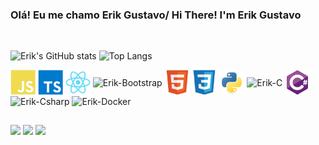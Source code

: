 ### Olá! Eu me chamo Erik Gustavo/ Hi There! I'm Erik Gustavo
<br>

![Erik's GitHub stats](https://github-readme-stats.vercel.app/api?username=ErikExatas&theme=transparent&show_icons=true)
![Top Langs](https://github-readme-stats.vercel.app/api/top-langs/?username=ErikExatas&hide_progress=true)

<div style="display: inline_block">
    <img align="center" alt="Erik-Js" height="40" width="40" src="https://raw.githubusercontent.com/devicons/devicon/master/icons/javascript/javascript-plain.svg">
    <img align="center" alt="Erik-Ts" height="40" width="40" src="https://raw.githubusercontent.com/devicons/devicon/master/icons/typescript/typescript-plain.svg">
    <img align="center" alt="Erik-React" height="40" width="40" src="https://raw.githubusercontent.com/devicons/devicon/master/icons/react/react-original.svg">
    <img align="center" alt="Erik-Bootstrap" height="40" width="40" src="https://cdn.jsdelivr.net/gh/devicons/devicon@latest/icons/bootstrap/bootstrap-original.svg" />        
    <img align="center" alt="Erik-HTML" height="40" width="40" src="https://raw.githubusercontent.com/devicons/devicon/master/icons/html5/html5-original.svg">
    <img align="center" alt="Erik-CSS" height="40" width="40" src="https://raw.githubusercontent.com/devicons/devicon/master/icons/css3/css3-original.svg">
    <img align="center" alt="Erik-Python" height="40" width="40" src="https://raw.githubusercontent.com/devicons/devicon/master/icons/python/python-original.svg">
    <img align="center" alt="Erik-C" height="40" width="40" src="https://cdn.jsdelivr.net/gh/devicons/devicon@latest/icons/c/c-original.svg" /> 
    <img align="center" alt="Erik-Csharp" height="40" width="40" src="https://raw.githubusercontent.com/devicons/devicon/master/icons/csharp/csharp-original.svg">
    <img align="center" alt="Erik-Csharp" height="40" width="40" src="https://cdn.jsdelivr.net/gh/devicons/devicon@latest/icons/java/java-original.svg" />
    <img align="center" alt="Erik-Docker" height="50" width="50" src="https://cdn.jsdelivr.net/gh/devicons/devicon@latest/icons/docker/docker-original-wordmark.svg" />
</div>

##
<div>
    <a href="https://www.instagram.com/erikgustavoo/" target="_blank"><img src="https://img.shields.io/badge/Instagram-E4405F?style=for-the-badge&logo=instagram&logoColor=white" target="_blank"></a> 
    <a href="https://www.linkedin.com/in/erik-gustavo-oliveira-71034a204/" target="_blank"><img src="https://img.shields.io/badge/LinkedIn-0077B5?style=for-the-badge&logo=linkedin&logoColor=white" target="_blank"></a> 
    <a href = "erik.exatas10@gmail.com"><img src="https://img.shields.io/badge/-Gmail-%23333?style=for-the-badge&logo=gmail&logoColor=white" target="_blank"></a>
</div>

